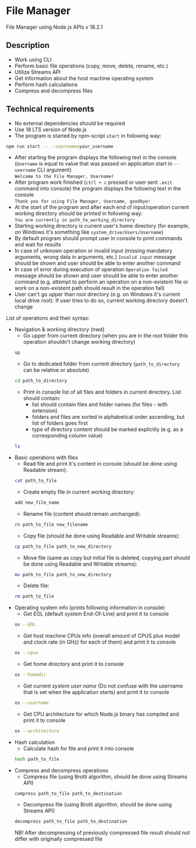 # File Manager

File Manager using Node.js APIs v 18.2.1

## Description

- Work using CLI
- Perform basic file operations (copy, move, delete, rename, etc.)
- Utilize Streams API
- Get information about the host machine operating system
- Perform hash calculations
- Compress and decompress files

## Technical requirements

- No external dependencies should be required
- Use 18 LTS version of Node.js
- The program is started by npm-script `start` in following way:

```bash
npm run start -- --username=your_username
```

- After starting the program displays the following text in the console (`Username` is equal to value that was passed on application start in `--username` CLI argument)  
  `Welcome to the File Manager, Username!`
- After program work finished (`ctrl + c` pressed or user sent `.exit` command into console) the program displays the following text in the console  
  `Thank you for using File Manager, Username, goodbye!`
- At the start of the program and after each end of input/operation current working directory should be printed in following way:  
  `You are currently in path_to_working_directory`
- Starting working directory is current user's home directory (for example, on Windows it's something like `system_drive/Users/Username`)
- By default program should prompt user in console to print commands and wait for results
- In case of unknown operation or invalid input (missing mandatory arguments, wrong data in arguments, etc.) `Invalid input` message should be shown and user should be able to enter another command
- In case of error during execution of operation `Operation failed` message should be shown and user should be able to enter another command (e.g. attempt to perform an operation on a non-existent file or work on a non-existent path should result in the operation fail)
- User can't go upper than root directory (e.g. on Windows it's current local drive root). If user tries to do so, current working directory doesn't change

List of operations and their syntax:

- Navigation & working directory (nwd)
  - Go upper from current directory (when you are in the root folder this operation shouldn't change working directory)
  ```bash
  up
  ```
  - Go to dedicated folder from current directory (`path_to_directory` can be relative or absolute)
  ```bash
  cd path_to_directory
  ```
  - Print in console list of all files and folders in current directory. List should contain:
    - list should contain files and folder names (for files - with extension)
    - folders and files are sorted in alphabetical order ascending, but list of folders goes first
    - type of directory content should be marked explicitly (e.g. as a corresponding column value)
  ```bash
  ls
  ```
- Basic operations with files
  - Read file and print it's content in console (should be done using Readable stream):
  ```bash
  cat path_to_file
  ```
  - Create empty file in current working directory:
  ```bash
  add new_file_name
  ```
  - Rename file (content should remain unchanged):
  ```bash
  rn path_to_file new_filename
  ```
  - Copy file (should be done using Readable and Writable streams):
  ```bash
  cp path_to_file path_to_new_directory
  ```
  - Move file (same as copy but initial file is deleted, copying part should be done using Readable and Writable streams):
  ```bash
  mv path_to_file path_to_new_directory
  ```
  - Delete file:
  ```bash
  rm path_to_file
  ```
- Operating system info (prints following information in console)
  - Get EOL (default system End-Of-Line) and print it to console
  ```bash
  os --EOL
  ```
  - Get host machine CPUs info (overall amount of CPUS plus model and clock rate (in GHz) for each of them) and print it to console
  ```bash
  os --cpus
  ```
  - Get home directory and print it to console
  ```bash
  os --homedir
  ```
  - Get current _system user name_ (Do not confuse with the username that is set when the application starts) and print it to console
  ```bash
  os --username
  ```
  - Get CPU architecture for which Node.js binary has compiled and print it to console
  ```bash
  os --architecture
  ```
- Hash calculation
  - Calculate hash for file and print it into console
  ```bash
  hash path_to_file
  ```
- Compress and decompress operations
  - Compress file (using Brotli algorithm, should be done using Streams API)
  ```bash
  compress path_to_file path_to_destination
  ```
  - Decompress file (using Brotli algorithm, should be done using Streams API)
  ```bash
  decompress path_to_file path_to_destination
  ```
  NB! After decompressing of previously compressed file result should not differ with originally compressed file
